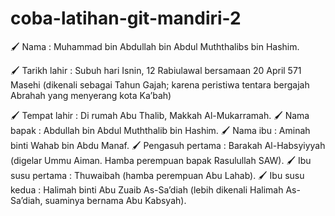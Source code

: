 # coba-latihan-git-mandiri-2
🖌 Nama : Muhammad bin Abdullah bin Abdul Muththalibs bin Hashim.

🖌 Tarikh lahir : Subuh hari Isnin, 12 Rabiulawal bersamaan 20 April 571 Masehi (dikenali sebagai Tahun Gajah; karena peristiwa tentara bergajah Abrahah yang menyerang kota Ka’bah)

🖌 Tempat lahir : Di rumah Abu Thalib, Makkah Al-Mukarramah.
🖌 Nama bapak : Abdullah bin Abdul Muththalib bin Hashim.
🖌 Nama ibu : Aminah binti Wahab bin Abdu Manaf.
🖌 Pengasuh pertama : Barakah Al-Habsyiyyah (digelar Ummu Aiman. Hamba perempuan bapak Rasulullah SAW).
🖌 Ibu susu pertama : Thuwaibah (hamba perempuan Abu Lahab).
🖌 Ibu susu kedua : Halimah binti Abu Zuaib As-Sa’diah (lebih dikenali Halimah As-Sa’diah, suaminya bernama Abu Kabsyah).